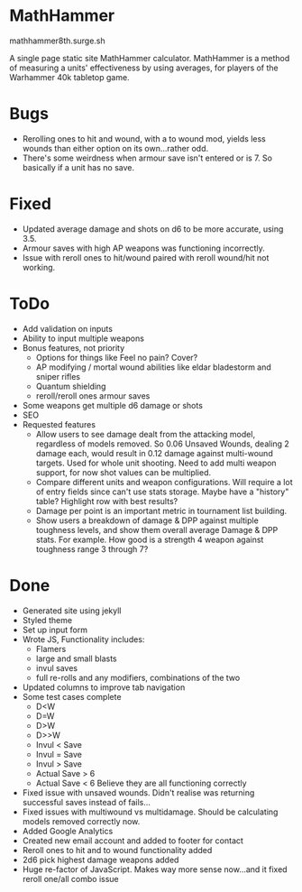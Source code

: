 # MathHammer

mathhammer8th.surge.sh

A single page static site MathHammer calculator. MathHammer is a method of measuring a units' effectiveness by using averages, for players of the Warhammer 40k tabletop game.

# Bugs
* Rerolling ones to hit and wound, with a to wound mod, yields less wounds than either option on its own...rather odd. 
* There's some weirdness when armour save isn't entered or is 7. So basically if a unit has no save.

# Fixed
* Updated average damage and shots on d6 to be more accurate, using 3.5.
* Armour saves with high AP weapons was functioning incorrectly. 
* Issue with reroll ones to hit/wound paired with reroll wound/hit not working.


# ToDo
* Add validation on inputs
* Ability to input multiple weapons
* Bonus features, not priority
	* Options for things like Feel no pain? Cover?
	* AP modifying / mortal wound abilities like eldar bladestorm and sniper rifles
	* Quantum shielding
	* reroll/reroll ones armour saves
* Some weapons get multiple d6 damage or shots
* SEO
* Requested features
	* Allow users to see damage dealt from the attacking model, regardless of models removed. So 0.06 Unsaved Wounds, dealing 2 damage each, would result in 0.12 damage against multi-wound targets. Used for whole unit shooting. Need to add multi weapon support, for now shot values can be multiplied.
	* Compare different units and weapon configurations. Will require a lot of entry fields since can't use stats storage. Maybe have a "history" table? Highlight row with best results?
	* Damage per point is an important metric in tournament list building.
	* Show users a breakdown of damage & DPP against multiple toughness levels, and show them overall average Damage & DPP stats. For example. How good is a strength 4 weapon against toughness range 3 through 7?

# Done
* Generated site using jekyll
* Styled theme
* Set up input form
* Wrote JS, Functionality includes:
	* Flamers
	* large and small blasts
	* invul saves
	* full re-rolls and any modifiers, combinations of the two
* Updated columns to improve tab navigation
* Some test cases complete
	* D<W
	* D=W
	* D>W
	* D>>W
	* Invul < Save
	* Invul = Save
	* Invul > Save
	* Actual Save > 6
	* Actual Save < 6
	Believe they are all functioning correctly
* Fixed issue with unsaved wounds. Didn't realise was returning successful saves instead of fails...
* Fixed issues with multiwound vs multidamage. Should be calculating models removed correctly now.
* Added Google Analytics
* Created new email account and added to footer for contact
* Reroll ones to hit and to wound functionality added
* 2d6 pick highest damage weapons added
* Huge re-factor of JavaScript. Makes way more sense now...and it fixed reroll one/all combo issue


